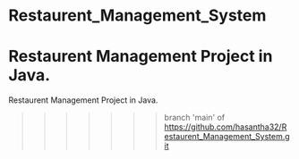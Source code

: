 # Restaurent_Management_System 
Restaurent Management Project in Java.
=======
Restaurent Management Project in Java.
>>>>>>> branch 'main' of https://github.com/hasantha32/Restaurent_Management_System.git
